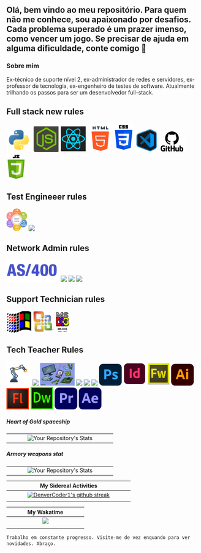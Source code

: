 <h2> Olá, bem vindo ao meu repositório. Para quem não me conhece, sou apaixonado por desafios. Cada problema superado é um prazer imenso, como vencer um jogo. Se precisar de ajuda em alguma dificuldade, conte comigo 🤙 </h2>

<h3> Sobre mim  </h3>

Ex-técnico de suporte nível 2, ex-administrador de redes e servidores, ex-professor de tecnologia, ex-engenheiro de testes de software. Atualmente trilhando os passos para ser um desenvolvedor full-stack.<br />

## Full stack new rules<br />
![Python](images/image-20211113122258724.png)
![NodeJS](images/image-20211113125026184.png)
<img src="https://github.com/AlessandroGeras/AlessandroGeras/blob/main/images/reactjs.png" width="69px">
![HTML](images/image-20211113125410000.png)
![CSS](images/image-20211113125511569.png)
<img src="https://github.com/AlessandroGeras/AlessandroGeras/blob/main/images/image-20211113130529335.png" width="59px">
![Github](images/image-20211113232623950.png)
<img src="https://github.com/AlessandroGeras/AlessandroGeras/blob/main/images/image-20211113234134511.png" width="49px">

## Test Engineeer rules<br />
![AS/400](images/test.png)
<img src="https://encrypted-tbn0.gstatic.com/images?q=tbn:ANd9GcQYXzLf6XO-50SPLY9vYYGv60OIlvwf_YLxjA&usqp=CAU" width="59px">

## Network Admin rules<br />
![AS/400](images/image-20211113214545596.png)
<img src="https://images-na.ssl-images-amazon.com/images/I/51wrfkuAg-L._SX397_BO1,204,203,200_.jpg" width="39px">
<img src="https://encrypted-tbn0.gstatic.com/images?q=tbn:ANd9GcTy2qffg7ARDlaUenP5Xwffriq2rDJxUd6SsuabUl0wW9W-GXlUwmS9lxve6f359IelNQ8&usqp=CAU" width="85px">
<img src="https://encrypted-tbn0.gstatic.com/images?q=tbn:ANd9GcQL6KhvfJrLNCnObHq9ikLKK2QLVJVSU5ypxw&usqp=CAU" width="175px">

## Support Technician rules<br />
![Windows](images/image-20211113213944803.png)
<img src="https://github.com/AlessandroGeras/AlessandroGeras/blob/main/images/image-20210829133813499.png" width="54px">
<img src="https://github.com/AlessandroGeras/AlessandroGeras/blob/main/images/image-20211113213905917.png" width="39px">

## Tech Teacher Rules<br />
![Windows](images/ro.png)
<img src="https://encrypted-tbn0.gstatic.com/images?q=tbn:ANd9GcSfhmEfOgZb2wCQvDUKer8OUeD0WIVB_OASdQ&usqp=CAU" width="119px">
<img src="https://github.com/AlessandroGeras/AlessandroGeras/blob/main/images/manutencao.jpeg" width="90px">
<img src="https://encrypted-tbn0.gstatic.com/images?q=tbn:ANd9GcR16D_IzjWs38RV67p33vKnU7MJ4rqsII6b0g&usqp=CAU" width="59px">
<img src="https://encrypted-tbn0.gstatic.com/images?q=tbn:ANd9GcSX4dE8nrbQwNZptX8nH6W9QtMzRLFVxl1uUg&usqp=CAU" width="99px">
<img src="https://encrypted-tbn0.gstatic.com/images?q=tbn:ANd9GcTxyqU7EUINulzWSRBmd5ESiuOMikKKlj0rgA&usqp=CAU" width="85px">
<img src="https://github.com/AlessandroGeras/AlessandroGeras/blob/main/images/photoshop.png" width="59px">
<img src="https://github.com/AlessandroGeras/AlessandroGeras/blob/main/images/indesign.png" width="59px">
<img src="https://github.com/AlessandroGeras/AlessandroGeras/blob/main/images/fireworks.jpeg" width="59px">
<img src="https://github.com/AlessandroGeras/AlessandroGeras/blob/main/images/illustrator.png" width="59px">
<img src="https://github.com/AlessandroGeras/AlessandroGeras/blob/main/images/flash.jpeg" width="59px">
<img src="https://github.com/AlessandroGeras/AlessandroGeras/blob/main/images/dw.png" width="59x">
<img src="https://github.com/AlessandroGeras/AlessandroGeras/blob/main/images/premiere.png" width="59x">
<img src="https://github.com/AlessandroGeras/AlessandroGeras/blob/main/images/aftereffects.png" width="59x">








 ##### Heart of Gold spaceship
| | | |
| :---: |  :---: |  :---: |
|  &nbsp; &nbsp; &nbsp; &nbsp; &nbsp; | ![Your Repository's Stats](https://github-readme-stats.vercel.app/api?username=VagnerBellacosa&show_icons=true) |  &nbsp; &nbsp; &nbsp; &nbsp; &nbsp; |

##### Armory weapons stat
| | | |
| :---: |  :---: |  :---: |
|  &nbsp; &nbsp; &nbsp; &nbsp; &nbsp; | ![Your Repository's Stats](https://github-readme-stats.vercel.app/api/top-langs/?username=VagnerBellacosa&theme=blue-green) |  &nbsp; &nbsp; &nbsp; &nbsp; &nbsp; |



| | **My Sidereal Activities**    | |
| :---: | :---: | :---: |
| &nbsp; &nbsp; &nbsp; &nbsp; &nbsp; | [![DenverCoder1's github streak](https://github-readme-streak-stats.herokuapp.com/?user=VagnerBellacosa&theme=blue-green)](https://github.com/DenverCoder1/github-readme-streak-stats) | &nbsp; &nbsp; &nbsp; &nbsp; &nbsp; |
| | | |

| | **My Wakatime**    | |
| :---: | :---: | :---: |
| &nbsp; &nbsp; &nbsp; &nbsp; &nbsp; |  <img width="400px" src="https://github-readme-stats.vercel.app/api/wakatime?username=@1e79a819-2e9c-42f8-bec7-0907c53ccc9f&hide_border=true&theme=yeblu&langs_count=20&layout=compact&v2" /> | &nbsp; &nbsp; &nbsp; &nbsp; &nbsp; | 
| | | |

</center>

```Trabalho
Trabalho em constante progresso. Visite-me de vez enquando para ver novidades. Abraço.
```
